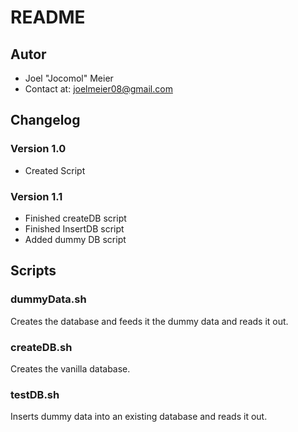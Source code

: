 # README
## Autor
- Joel "Jocomol" Meier
- Contact at: joelmeier08@gmail.com

## Changelog
### Version 1.0
- Created Script

### Version 1.1
- Finished createDB script
- Finished InsertDB script
- Added dummy DB script

## Scripts

### dummyData.sh
Creates the database and feeds it the dummy data and reads it out.

### createDB.sh
Creates the vanilla database.

### testDB.sh
Inserts dummy data into an existing database and reads it out.

